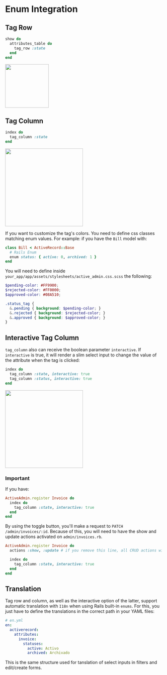 # Enum Integration

## Tag Row

```ruby
show do
  attributes_table do
    tag_row :state
  end
end
```

<img src="./images/enumerize-tag-row.png" height="140" />

## Tag Column

```ruby
index do
  tag_column :state
end
```

<img src="./images/enumerize-tag-column.png" height="250" />

If you want to customize the tag's colors. You need to define css classes matching enum values. For example: if you have the `Bill` model with:

```ruby
class Bill < ActiveRecord::Base
  # Rails Enum
  enum status: { active: 0, archived: 1 }
end
```

You will need to define inside `your_app/app/assets/stylesheets/active_admin.css.scss` the following:

```scss
$pending-color: #FF9900;
$rejected-color: #FF0000;
$approved-color: #08A510;

.status_tag {
  &.pending { background: $pending-color; }
  &.rejected { background: $rejected-color; }
  &.approved { background: $approved-color; }
}
```

## Interactive Tag Column

`tag_column` also can receive the boolean parameter `interactive`. If `interactive` is true, it will render a slim select input to change the value of the attribute when the tag is clicked:

```ruby
index do
  tag_column :state, interactive: true
  tag_column :status, interactive: true
end
```

<img src="./images/enumerize-interactive-tag-column.gif" height="250" />

### Important

If you have:

```ruby
ActiveAdmin.register Invoice do
  index do
    tag_column :state, interactive: true
  end
end
```

By using the toggle button, you'll make a request to `PATCH /admin/invoices/:id`. Because of this, you will need to have the show and update actions activated on `admin/invoices.rb`.

```ruby
ActiveAdmin.register Invoice do
  actions :show, :update # if you remove this line, all CRUD actions will be enabled. So, don't do something like this: `actions :index` or the interactive feature won't work.

  index do
    tag_column :state, interactive: true
  end
end
```

## Translation

Tag row and column, as well as the interactive option of the latter, support automatic translation with `I18n` when using Rails built-in `enums`. For this, you just have to define the translations in the correct path in your YAML files:

```yaml
# en.yml
en:
  activerecord:
    attributes:
      invoice:
        statuses:
          active: Activo
          archived: Archivado
```

This is the same structure used for tanslation of select inputs in filters and edit/create forms.
